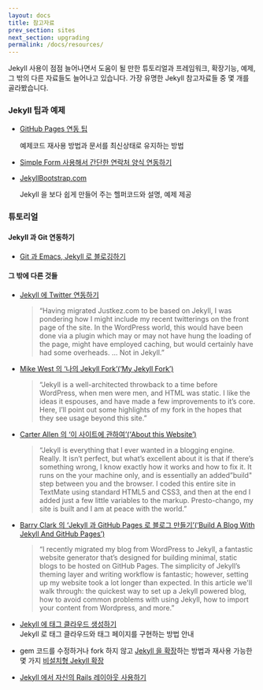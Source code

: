 ```yaml
---
layout: docs
title: 참고자료
prev_section: sites
next_section: upgrading
permalink: /docs/resources/
---
```


Jekyll 사용이 점점 늘어나면서 도움이 될 만한 튜토리얼과 프레임워크, 확장기능, 예제, 그 밖의 다른 자료들도 늘어나고 있습니다. 가장 유명한 Jekyll 참고자료들 중 몇 개를 골라봤습니다.

### Jekyll 팁과 예제

- [GitHub Pages 연동 팁](https://gist.github.com/2890453)

  예제코드 재사용 방법과 문서를 최신상태로 유지하는 방법

- [Simple Form 사용해서 간단한 연락처 양식 연동하기](http://getsimpleform.com/)
- [JekyllBootstrap.com](http://jekyllbootstrap.com)

  Jekyll 을 보다 쉽게 만들어 주는 헬퍼코드와 설명, 예제 제공

### 튜토리얼

#### Jekyll 과 Git 연동하기

- [Git 과 Emacs, Jekyll 로 블로깅하기](http://metajack.im/2009/01/23/blogging-with-git-emacs-and-jekyll/)

#### 그 밖에 다른 것들

- [Jekyll 에 Twitter 연동하기](http://www.justkez.com/integrating-twitter-with-jekyll/)
  > “Having migrated Justkez.com to be based on Jekyll, I was pondering how I might include my recent twitterings on the front page of the site. In the WordPress world, this would have been done via a plugin which may or may not have hung the loading of the page, might have employed caching, but would certainly have had some overheads. … Not in Jekyll.”
- [Mike West 의 ‘나의 Jekyll Fork’(‘My Jekyll Fork’)](http://mikewest.org/2009/11/my-jekyll-fork)
  > “Jekyll is a well-architected throwback to a time before WordPress, when men were men, and HTML was static. I like the ideas it espouses, and have made a few improvements to it’s core. Here, I’ll point out some highlights of my fork in the hopes that they see usage beyond this site.”
- [Carter Allen 의 ‘이 사이트에 관하여’(‘About this Website’)](http://cartera.me/2010/08/12/about-this-website/)
  > “Jekyll is everything that I ever wanted in a blogging engine. Really. It isn’t perfect, but what’s excellent about it is that if there’s something wrong, I know exactly how it works and how to fix it. It runs on the your machine only, and is essentially an added”build" step between you and the browser. I coded this entire site in TextMate using standard HTML5 and CSS3, and then at the end I added just a few little variables to the markup. Presto-chango, my site is built and I am at peace with the world.”
- [Barry Clark 의 ‘Jekyll 과 GitHub Pages 로 블로그 만들기’(‘Build A Blog With Jekyll And GitHub Pages’)](http://www.smashingmagazine.com/2014/08/01/build-blog-jekyll-github-pages/)
  > “I recently migrated my blog from WordPress to Jekyll, a fantastic website generator that’s designed for building minimal, static blogs to be hosted on GitHub Pages. The simplicity of Jekyll’s theming layer and writing workflow is fantastic; however, setting up my website took a lot longer than expected. In this article we'll walk through: the quickest way to set up a Jekyll powered blog, how to avoid common problems with using Jekyll, how to import your content from Wordpress, and more.”
- [Jekyll 에 태그 클라우드 생성하기](http://www.justkez.com/generating-a-tag-cloud-in-jekyll/)  
Jekyll 로 태그 클라우드와 태그 페이지를 구현하는 방법 안내

- gem 코드를 수정하거나 fork 하지 않고 [Jekyll 을 확장](https://github.com/rfelix/jekyll_ext)하는 방법과 재사용 가능한 몇 가지 [비설치형 Jekyll 확장](https://wiki.github.com/rfelix/jekyll_ext/extensions)

- [Jekyll 에서 자신의 Rails 레이아웃 사용하기](http://numbers.brighterplanet.com/2010/08/09/sharing-rails-views-with-jekyll)
